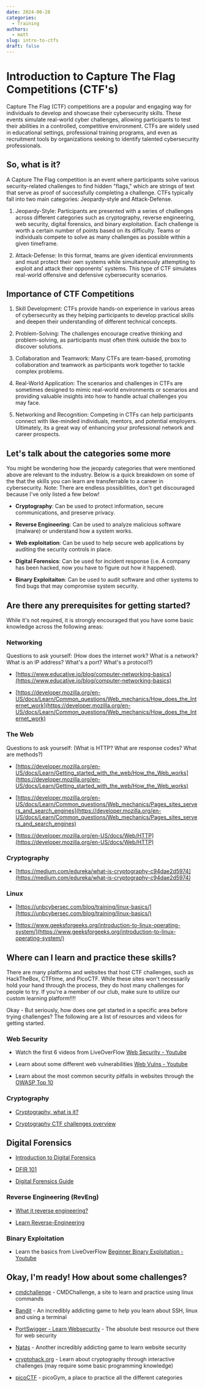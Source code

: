 ```yaml
---
date: 2024-06-28
categories:
  - Training
authors:
  - matt
slug: intro-to-ctfs
draft: false
---
```


# Introduction to Capture The Flag Competitions (CTF's)

Capture The Flag (CTF) competitions are a popular and engaging way for individuals to develop and showcase their cybersecurity skills. These events simulate real-world cyber challenges, allowing participants to test their abilities in a controlled, competitive environment. CTFs are widely used in educational settings, professional training programs, and even as recruitment tools by organizations seeking to identify talented cybersecurity professionals.
<!-- more -->
## So, what is it?

A Capture The Flag competition is an event where participants solve various security-related challenges to find hidden "flags," which are strings of text that serve as proof of successfully completing a challenge. CTFs typically fall into two main categories: Jeopardy-style and Attack-Defense.

1. Jeopardy-Style: Participants are presented with a series of challenges across different categories such as cryptography, reverse engineering, web security, digital forensics, and binary exploitation. Each challenge is worth a certain number of points based on its difficulty. Teams or individuals compete to solve as many challenges as possible within a given timeframe.

2. Attack-Defense: In this format, teams are given identical environments and must protect their own systems while simultaneously attempting to exploit and attack their opponents' systems. This type of CTF simulates real-world offensive and defensive cybersecurity scenarios.

## Importance of CTF Competitions

1. Skill Development: CTFs provide hands-on experience in various areas of cybersecurity as they helping participants to develop practical skills and deepen their understanding of different technical concepts.

2. Problem-Solving: The challenges encourage creative thinking and problem-solving, as participants must often think outside the box to discover solutions.

3. Collaboration and Teamwork: Many CTFs are team-based, promoting collaboration and teamwork as participants work together to tackle complex problems.

4. Real-World Application: The scenarios and challenges in CTFs are sometimes designed to mimic real-world environments or scenarios and providing valuable insights into how to handle actual challenges you may face.

5. Networking and Recognition: Competing in CTFs can help participants connect with like-minded individuals, mentors, and potential employers. Ultimately, its a great way of enhancing your professional network and career prospects.

## Let's talk about the categories some more

You might be wondering how the jeopardy categories that were mentioned above are relevant to the industry. Below is a quick breakdown on some of the  that the skills you can learn are transferrable to a career in cybersecurity. Note: There are endless possibilities, don't get discouraged because I've only listed a few below!

* __Cryptography__: Can be used to protect information, secure communications, and preserve privacy. 

* __Reverse Engineering__: Can be used to analyze malicious software (malware) or understand how a system works. 

* __Web exploitation__: Can be used to help secure web applications by auditing the security controls in place.

* __Digital Forensics__: Can be used for incident response (i.e. A company has been hacked, now you have to figure out how it happened). 

* __Binary Exploitaiton__: Can be used to audit software and other systems to find bugs that may compromise system security.

## Are there any prerequisites for getting started?

While it's not required, it is strongly encouraged that you have some basic knowledge across the following areas:

### Networking
Questions to ask yourself: (How does the internet work? What is a network? What is an IP address? What's a port? What's a protocol?)

* [https://www.educative.io/blog/computer-networking-basics](https://www.educative.io/blog/computer-networking-basics)
  
* [https://developer.mozilla.org/en-US/docs/Learn/Common_questions/Web_mechanics/How_does_the_Internet_work](https://developer.mozilla.org/en-US/docs/Learn/Common_questions/Web_mechanics/How_does_the_Internet_work)

### The Web
Questions to ask yourself: (What is HTTP? What are response codes? What are methods?)

* [https://developer.mozilla.org/en-US/docs/Learn/Getting_started_with_the_web/How_the_Web_works](https://developer.mozilla.org/en-US/docs/Learn/Getting_started_with_the_web/How_the_Web_works)
  
* [https://developer.mozilla.org/en-US/docs/Learn/Common_questions/Web_mechanics/Pages_sites_servers_and_search_engines](https://developer.mozilla.org/en-US/docs/Learn/Common_questions/Web_mechanics/Pages_sites_servers_and_search_engines)

* [https://developer.mozilla.org/en-US/docs/Web/HTTP](https://developer.mozilla.org/en-US/docs/Web/HTTP)

### Cryptography
* [https://medium.com/edureka/what-is-cryptography-c94dae2d5974](https://medium.com/edureka/what-is-cryptography-c94dae2d5974)

### Linux
* [https://unbcybersec.com/blog/training/linux-basics/](https://unbcybersec.com/blog/training/linux-basics/)
  
* [https://www.geeksforgeeks.org/introduction-to-linux-operating-system/](https://www.geeksforgeeks.org/introduction-to-linux-operating-system/)

## Where can I learn and practice these skills?

There are many platforms and websites that host CTF challenges, such as HackTheBox, CTFtime, and PicoCTF. While these sites won't necessarily hold your hand through the process, they do host many challenges for people to try. If you're a member of our club, make sure to utilize our custom learning platform!!!!

Okay - But seriously, how does one get started in a specific area before trying challenges? The following are a list of resources and videos for getting started.

### Web Security

* Watch the first 6 videos from LiveOverFlow [Web Security - Youtube](https://www.youtube.com/watch?v=jmgsgjPn1vs&list=PLhixgUqwRTjx2BmNF5-GddyqZcizwLLGP&pp=iAQB)

* Learn about some different web vulnerabilities [Web Vulns - Youtube](https://www.youtube.com/watch?v=4Jk_I-cw4WE&list=PLI_rLWXMqpSl_TqX9bbisW-d7tDqcVvOJ&pp=iAQB)

* Learn about the most common security pitfalls in websites through the [OWASP Top 10](https://owasp.org/www-project-top-ten/) 

### Cryptography

* [Cryptography, what is it?](https://www.youtube.com/watch?v=jhXCTbFnK8o)

* [Cryptography CTF challenges overview](https://www.youtube.com/watch?v=p__QZIxjHMk&list=PL1H1sBF1VAKU05UWhDDwl38CV4CIk7RLJ)

## Digital Forensics

* [Introduction to Digital Forensics](https://www.youtube.com/watch?v=Pf-JnQfAEew)

* [DFIR 101](https://www.youtube.com/watch?v=ZPwrTOGlki4)

* [Digital Forensics Guide](https://github.com/dbissell6/DFIR/blob/main/Blue_Book/Blue_Book.md)
 

### Reverse Engineering (RevEng)
* [What it reverse engineering?](https://www.youtube.com/watch?v=0_Eif2qGK7I)

* [Learn Reverse-Engineering](https://www.youtube.com/watch?v=gh2RXE9BIN8) 

### Binary Exploitation

* Learn the basics from LiveOverFlow [Beginner Binary Exploitation - Youtube](https://www.youtube.com/watch?v=iyAyN3GFM7A&list=PLhixgUqwRTjxglIswKp9mpkfPNfHkzyeN&pp=iAQB)
  

## Okay, I'm ready! How about some challenges?

* [cmdchallenge](https://cmdchallenge.com/) - CMDChallenge, a site to learn and practice using linux commands

* [Bandit](https://overthewire.org/wargames/bandit/) - An incredibly addicting game to help you learn about SSH, linux and using a terminal 

* [PortSwigger - Learn Websecurity](https://portswigger.net/web-security) - The absolute best resource out there for web security

* [Natas](https://overthewire.org/wargames/natas/) - Another incredibly addicting game to learn website security

* [cryptohack.org](https://cryptohack.org) - Learn about cryptography through interactive challenges (may require some basic programming knowledge)

* [picoCTF](https://picoctf.org/index.html#picogym) - picoGym, a place to practice all the different categories
